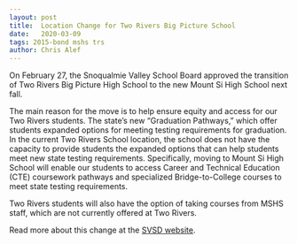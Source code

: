 ```yaml
---
layout: post
title:  Location Change for Two Rivers Big Picture School
date:   2020-03-09
tags: 2015-bond mshs trs
author: Chris Alef
---
```

On February 27, the Snoqualmie Valley School Board approved the transition of Two Rivers Big Picture High School to the new Mount Si High School next fall.

The main reason for the move is to help ensure equity and access for our Two Rivers students. The state’s new “Graduation Pathways,” which offer students expanded options for meeting testing requirements for graduation. In the current Two Rivers School location, the school does not have the capacity to provide students the expanded options that can help students meet new state testing requirements. Specifically, moving to Mount Si High School will enable our students to access Career and Technical Education (CTE) coursework pathways and specialized Bridge-to-College courses to meet state testing requirements.

Two Rivers students will also have the option of taking courses from MSHS staff, which are not currently offered at Two Rivers.

Read more about this change at the [SVSD website](https://www.svsd410.org/site/Default.aspx?PageType=3&DomainID=4&PageID=1&ViewID=6446ee88-d30c-497e-9316-3f8874b3e108&FlexDataID=25156).
